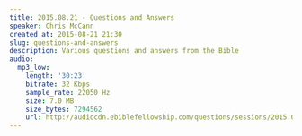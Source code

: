 ```yaml
---
title: 2015.08.21 - Questions and Answers
speaker: Chris McCann
created_at: 2015-08-21 21:30
slug: questions-and-answers
description: Various questions and answers from the Bible
audio:
  mp3_low:
    length: '30:23'
    bitrate: 32 Kbps
    sample_rate: 22050 Hz
    size: 7.0 MB
    size_bytes: 7294562
    url: http://audiocdn.ebiblefellowship.com/questions/sessions/2015.08.21_McCann_-_Questions_and_Answers.mp3
---
```

